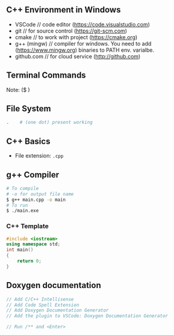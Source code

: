 ## C++ Environment in Windows
- VSCode // code editor (https://code.visualstudio.com)
- git // for source control (https://git-scm.com)
- cmake // to work with project (https://cmake.org)
- g++ (mingw) // compiler for windows. You need to add (https://www.mingw.org) binaries to PATH env. varialbe.
- github.com // for cloud service (http://github.com)

## Terminal Commands
Note: ($ )

## File System
``` bash
.    # (one dot) present working
```
## C++ Basics
- File extension: `.cpp`

## g++ Compiler
```bash
# To compile
# -o for output file name
$ g++ main.cpp -o main
# To run
$ ./main.exe
```

### C++ Template
```cpp
#include <iostream>
using namespace std;
int main()
{
    return 0;
}
```

## Doxygen documentation
```cpp
// Add C/C++ Intellisense
// Add Code Spell Extension
// Add Doxygen Documentation Generator
// Add the plugin to VSCode: Doxygen Documentation Generator

// Run /** and <Enter>
```